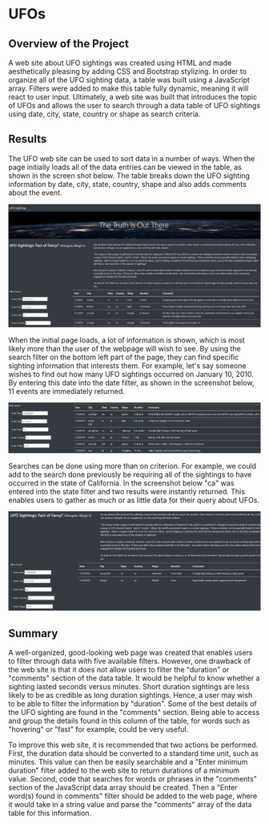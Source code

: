 # UFOs
## Overview of the Project
A web site about UFO sightings was created using HTML and made aesthetically pleasing by adding CSS and Bootstrap stylizing. In order to organize all of the UFO sighting data, a table was built using a JavaScript array. Filters were added to make this table fully dynamic, meaning it will react to user input.  Ultimately, a web site was built that introduces the topic of UFOs and allows the user to search through a data table of UFO sightings using date, city, state, country or shape as search criteria.

## Results
The UFO web site can be used to sort data in a number of ways.  When the page initially loads all of the data entries can be viewed in the table, as shown in the screen shot below.  The table breaks down the UFO sighting information by date, city, state, country, shape and also adds comments about the event.

![screenshot of initial UFO Finder page](static/images/ufos1.png)

When the initial page loads, a lot of information is shown, which is most likely more than the user of the webpage will wish to see. By using the search filter on the bottom left part of the page, they can find specific sighting information that interests them.  For example, let's say someone wishes to find out how many UFO sightings occurred on January 10, 2010.  By entering this date into the date filter, as shown in the screenshot below, 11 events are immediately returned.  

![UFO Finder webpage searching a specific date](static/images/ufos2.png)

Searches can be done using more than on criterion.  For example, we could add to the search done previously be requiring all of the sightings to have occurred in the state of California.  In the screenshot below "ca" was entered into the state filter and two results were instantly returned.  This enables users to gather as much or as little data for their query about UFOs. 

![UFO Finder webpage searching a specific date and state](static/images/ufos3.png)


## Summary
A well-organized, good-looking web page was created that enables users to filter through data with five available filters.  However, one drawback of the web site is that 
it does not allow users to filter the "duration" or "comments" section of the data table.  It would be helpful to know whether a sighting lasted seconds versus minutes.  Short duration sightings are less likely to be as credible as long duration sightings.  Hence, a user may wish to be able to filter the information by "duration".  Some of the best details of the UFO sighting are found in the "comments" section.  Being able to access and group the details found in this column of the table, for words such as "hovering" or "fast" for example, could be very useful.  
 
To improve this web site, it is recommended that two actions be performed.  First, the duration data should be converted to a standard time unit, such as minutes.  This value can then be easily searchable and a "Enter minimum duration" filter added to the web site to return durations of a minimum value.  Second, code that searches for words or phrases in the "comments" section of the JavaScript data array should be created.  Then a "Enter word(s) found in comments" filter should be added to the web page, where it would take in a string value and parse the "comments" array of the data table for this information.    

